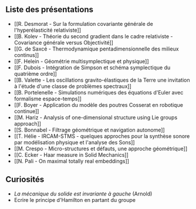 ## Liste des présentations
- [[R. Desmorat - Sur la formulation covariante générale de l'hyperélasticité relativiste]]
- [[B. Kolev - Théorie du second gradient dans le cadre relativiste - Covariance générale versus Objectivité]]
- [[G. de Saxcé - Thermodynamique pentadimensionnelle des milieux continus]]
- [[F. Helein - Géométrie multisymplectique et physique]]
- [[F. Dubois - Intégration de Simpson et schéma symplectique du quatrième ordre]]
- [[B. Valette - Les oscillations gravito-élastiques de la Terre une invitation à l'étude d'une classe de problèmes spectraux]]
- [[B. Portelenelle - Simulations numériques des équations d'Euler avec formalisme espace-temps]]
- [[F. Boyer - Application du modèle des poutres Cosserat en robotique continue]]
- [[M. Hariz - Analysis of one-dimensional structure using Lie groups approach]]
- [[S. Bonnabel - Filtrage géométrique et navigation autonome]]
- [[T. Hélie - IRCAM-STMS - quelques approches pour la synthèse sonore par modélisation physique et l'analyse des Sons]]
- [[M. Crespo - Micro-structures et défauts, une approche géométrique]]
- [[C. Ecker - Haar measure in Solid Mechanics]]
- [[N. Pali - On maximal totally real embeddings]]

## Curiosités
- *La mécanique du solide est invariante à gauche* (Arnold)
- Ecrire le principe d'Hamilton en partant du groupe
